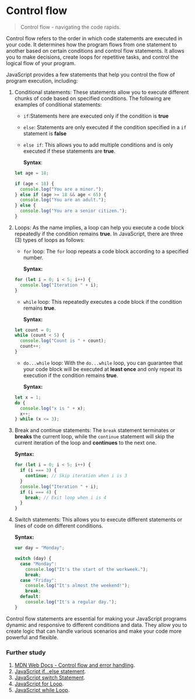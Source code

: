 # Control flow

> Control flow - navigating the code rapids.

Control flow refers to the order in which code statements are executed in your code. It determines how the program flows from one statement to another based on certain conditions and control flow statements. It allows you to make decisions, create loops for repetitive tasks, and control the logical flow of your program.

JavaScript provides a few statements that help you control the flow of program execution, including:

1. Conditional statements: These statements allow you to execute different chunks of code based on specified conditions. The following are examples of conditional statements:

   - `if`:Statements here are executed only if the condition is **true**
   - `else`: Statements are only executed if the condition specified in a `if` statement is **false**
   - `else if`: This allows you to add multiple conditions and is only executed if these statements are **true**.

     **Syntax**:

   ```javascript
   let age = 18;

   if (age < 18) {
     console.log("You are a minor.");
   } else if (age >= 18 && age < 65) {
     console.log("You are an adult.");
   } else {
     console.log("You are a senior citizen.");
   }
   ```

2. Loops: As the name implies, a loop can help you execute a code block repeatedly if the condition remains **true**. In JavaScript, there are three (3) types of loops as follows:

   - `for` loop: The `for` loop repeats a code block according to a specified number.

     **Syntax:**

   ```javascript
   for (let i = 0; i < 5; i++) {
     console.log("Iteration " + i);
   }
   ```

   - `while` loop: This repeatedly executes a code block if the condition remains **true**.

     **Syntax:**

   ```javascript
   let count = 0;
   while (count < 5) {
     console.log("Count is " + count);
     count++;
   }
   ```

   - `do...while` loop: With the `do...while` loop, you can guarantee that your code block will be executed at **least once** and only repeat its execution if the condition remains **true**.

     **Syntax:**

   ```javascript
   let x = 1;
   do {
     console.log("x is " + x);
     x++;
   } while (x <= 3);
   ```

3. Break and continue statements: The `break` statement terminates or **breaks** the current loop, while the `continue` statement will skip the current iteration of the loop and **continues** to the next one.

   **Syntax:**

   ```javascript
   for (let i = 0; i < 5; i++) {
     if (i === 3) {
       continue; // Skip iteration when i is 3
     }
     console.log("Iteration " + i);
     if (i === 4) {
       break; // Exit loop when i is 4
     }
   }
   ```

4. Switch statements: This allows you to execute different statements or lines of code on different conditions.

   **Syntax:**

   ```javascript
   var day = "Monday";

   switch (day) {
     case "Monday":
       console.log("It's the start of the workweek.");
       break;
     case "Friday":
       console.log("It's almost the weekend!");
       break;
     default:
       console.log("It's a regular day.");
   }
   ```

Control flow statements are essential for making your JavaScript programs dynamic and responsive to different conditions and data. They allow you to create logic that can handle various scenarios and make your code more powerful and flexible.

### Further study

1. [MDN Web Docs - Control flow and error handling](https://developer.mozilla.org/en-US/docs/Web/JavaScript/Guide/Control_flow_and_error_handling).
2. [JavaScript if...else statement](https://www.w3schools.com/js/js_if_else.asp).
3. [JavaScript switch Statement](https://www.w3schools.com/js/js_switch.asp).
4. [JavaScript for Loop](https://www.w3schools.com/js/js_loop_for.asp).
5. [JavaScript while Loop](https://www.w3schools.com/js/js_loop_while.asp).
